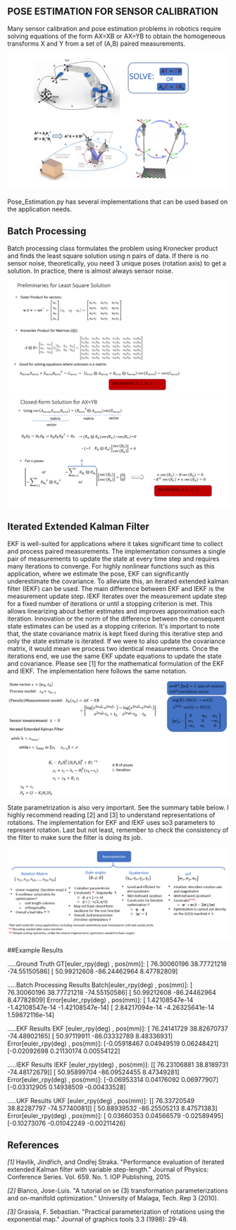 ## POSE ESTIMATION FOR SENSOR CALIBRATION

Many sensor calibration and pose estimation problems in robotics require solving equations of the form AX=XB or AX=YB to obtain the homogeneous transforms X and Y from a set of (A,B) paired measurements.

![Example Applications](./Figures/pose_estimation_examples.png)

Pose_Estimation.py has several implementations that can be used based on the application needs.

## Batch Processing

Batch processing class formulates the problem using Kronecker product and finds the least square solution using n pairs of data. If there is no sensor noise, theoretically, you need 3 unique poses (rotation axis) to get a solution. In practice, there is almost always sensor noise.

![Preliminaries for Batch Processing Solution](./Figures/Kronecker_Product.png)
![Least-square estimation](./Figures/LSE_solution.png)

## Iterated Extended Kalman Filter 
EKF is well-suited for applications where it takes significant time to collect and process paired measurements. The implementation consumes a single pair of measurements to update the state at every time step and requires many iterations to converge.  For highly nonlinear functions such as this application, where we estimate the pose, EKF can significantly underestimate the covariance. To alleviate this, an iterated extended kalman filter (IEKF) can be used. The main difference between EKF and IEKF is the measurement update step. IEKF iterates over the measurement update step for a fixed number of iterations or until a stopping criterion is met. This allows linearizing about better estimates and improves approximation each iteration.
Innovation or the norm of the difference between the consequent state estimates can be used as a stopping criterion. It's important to note that, the state covariance matrix is kept fixed during this iterative step and only the state estimate is iterated. If we were to also update the covariance matrix, it would mean we process two identical measurements.  Once the iterations end, we use the same EKF update equations to update the state and covariance. Please see [1] for the mathematical formulation of the EKF and IEKF. The implementation here follows the same notation. 

![IEKF implementations](./Figures/IEKF.png)

State parametrization is also very important. See the summary table below. I highly recommend reading [2] and [3] to understand representations of rotations. The implementation for EKF and IEKF uses so3 parameters to represent rotation. Last but not least, remember to check the consistency of the filter to make sure the filter is doing its job.

![Representations of Rotation](./Figures/Rotation_representations.png)

##Example Results

.....Ground Truth
GT[euler_rpy(deg) , pos(mm)]: [ 76.30060196  38.77721218 -74.55150586] [ 50.99212608 -86.24462964   8.47782809]


.....Batch Processing Results
Batch[euler_rpy(deg) , pos(mm)]: [ 76.30060196  38.77721218 -74.55150586] [ 50.99212608 -86.24462964   8.47782809]
Error[euler_rpy(deg) , pos(mm)]: [ 1.42108547e-14 -1.42108547e-14 -1.42108547e-14] [ 2.84217094e-14 -4.26325641e-14  1.59872116e-14]


.....EKF Results
EKF  [euler_rpy(deg) , pos(mm)]: [ 76.24141729  38.82670737 -74.48902165] [ 50.97119911 -86.03332789   8.48336931]
Error[euler_rpy(deg) , pos(mm)]: [-0.05918467  0.04949519  0.06248421] [-0.02092698  0.21130174  0.00554122]


.....IEKF Results
IEKF [euler_rpy(deg) , pos(mm)]: [[ 76.23106881  38.8189731  -74.48172679]] [ 50.95899704 -86.09524455   8.47349281]
Error[euler_rpy(deg) , pos(mm)]: [-0.06953314  0.04176092  0.06977907] [-0.03312905  0.14938509 -0.00433528]


.....UKF Results
UKF [euler_rpy(deg) , pos(mm)]: [[ 76.33720549  38.82287797 -74.57740081]] [ 50.88939532 -86.25505213   8.47571383]
Error[euler_rpy(deg) , pos(mm)]: [ 0.03660353  0.04566579 -0.02589495] [-0.10273076 -0.01042249 -0.00211426]

## References
_[1]_  Havlík, Jindřich, and Ondřej Straka. "Performance evaluation of iterated extended Kalman filter with variable step-length." Journal of Physics: Conference Series. Vol. 659. No. 1. IOP Publishing, 2015.

_[2]_ Blanco, Jose-Luis. "A tutorial on se (3) transformation parameterizations and on-manifold optimization." University of Malaga, Tech. Rep 3 (2010).

_[3]_ Grassia, F. Sebastian. "Practical parameterization of rotations using the exponential map." Journal of graphics tools 3.3 (1998): 29-48.


